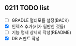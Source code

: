 ## 0211 TODO list
- [ ] GRADLE 멀티모듈 설정(BACK)
- [X] 인덱스 추가(키가 될만한 것들)
- [ ] 기능 명세 상세히 작성(README)
- [X] DB 커멘트 작성